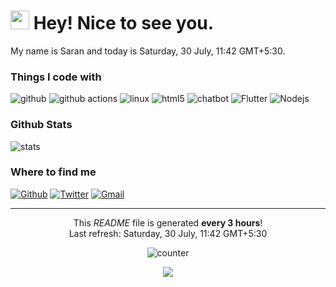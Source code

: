 <h1><img src="https://raw.githubusercontent.com/MartinHeinz/MartinHeinz/master/wave.gif" width="30px"> Hey! Nice to see you.</h1>
My name is Saran and today is Saturday, 30 July, 11:42 GMT+5:30.
<h3>Things I code with</h3>
<p>
  <img alt="github" src="https://img.shields.io/badge/-Github-grey?style=flat-square&logo=GitHub&logoColor=white"/>
  <img alt="github actions" src="https://img.shields.io/badge/-Github_Actions-2088FF?style=flat-square&logo=github-actions&logoColor=white" />
  <img alt="linux" src="https://img.shields.io/badge/-Linux-FCC624?style=flat-square&logo=Linux&logoColor=white"/>
  <img alt="html5" src="https://img.shields.io/badge/-HTML5-E34F26?style=flat-square&logo=html5&logoColor=white" />
  <img alt="chatbot" src="https://img.shields.io/badge/-Chatbot-07C160?style=flat-square&logo=Chatbot&logoColor=white"/>
  <img alt="Flutter" src="https://img.shields.io/badge/Flutter-0094F5?style=flat-square&logo=flutter&logoColor=white" />
  <img alt="Nodejs" src="https://img.shields.io/badge/-Nodejs-43853d?style=flat-square&logo=Node.js&logoColor=white" />
</p>
<h3>Github Stats</h3>
<p> <img alt="stats" src="https://github-readme-stats.vercel.app/api?username=sarancodes&show_icons=true&theme=tokyonight"/>
</p>
<h3>Where to find me</h3>
<p><a href="https://github.com/sarancodes" target="_blank"><img alt="Github" src="https://img.shields.io/badge/GitHub-%2312100E.svg?&style=for-the-badge&logo=Github&logoColor=white" /></a> <a href="https://twitter.com/sarancodes" target="_blank"><img alt="Twitter" src="https://img.shields.io/badge/twitter-%231DA1F2.svg?&style=for-the-badge&logo=twitter&logoColor=white" /></a> <a href=mailto:sarancodes@gmail.com" target="_blank"><img alt="Gmail" src="https://img.shields.io/badge/Gmail-EA4335?&style=for-the-badge&logo=Gmail&logoColor=white" /></a>
</p>

------------
<p align="center">This <i>README</i> file is generated <b>every 3 hours</b>!</br>Last refresh: Saturday, 30 July, 11:42 GMT+5:30<br />
<p align="center"><img alt="counter" src="https://komarev.com/ghpvc/?username=sarancodes&color=blueviolet"/> </p>
<p align="center"><img src="https://github.com/thmsgbrt/thmsgbrt/workflows/README%20build/badge.svg" />

